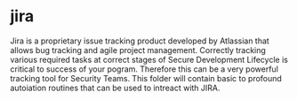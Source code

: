 
# jira

Jira is a proprietary issue tracking product developed by Atlassian that allows bug tracking and agile project management. Correctly tracking various required tasks at correct stages of Secure Development Lifecycle is critical to success of your pogram.
Therefore this can be a very powerful tracking tool for Security Teams. This folder will contain basic to profound autoiation routines that can be used to intreact with  JIRA. 
